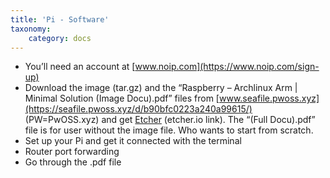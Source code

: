 ```yaml
---
title: 'Pi - Software'
taxonomy:
    category: docs
---
```


* You’ll need an account at [www.noip.com](https://www.noip.com/sign-up)
* Download the image (tar.gz) and the “Raspberry – Archlinux Arm | Minimal Solution (Image Docu).pdf” files from [www.seafile.pwoss.xyz](https://seafile.pwoss.xyz/d/b90bfc0223a240a99615/) (PW=PwOSS.xyz) and get [Etcher](https://etcher.io/) (etcher.io link). The “(Full Docu).pdf” file is for user without the image file. Who wants to start from scratch.
* Set up your Pi and get it connected with the terminal
* Router port forwarding
* Go through the .pdf file
